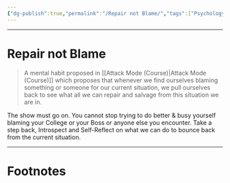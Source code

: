 ```yaml
---
{"dg-publish":true,"permalink":"/Repair not Blame/","tags":["Psychology"]}
---
```



---
# Repair not Blame
> A mental habit proposed in [[Attack Mode (Course)\|Attack Mode (Course)]] which proposes that whenever we find ourselves blaming something or someone for our current situation, we pull ourselves back to see what all we can repair and salvage from this situation we are in.

The show must go on. 
You cannot stop trying to do better & busy yourself blaming your College or your Boss or anyone else you encounter.
Take a step back, Introspect and Self-Reflect on what we can do to bounce back from the current situation.

---
# Footnotes